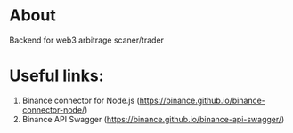 # About
Backend for web3 arbitrage scaner/trader

# Useful links: 
1) Binance connector for Node.js (https://binance.github.io/binance-connector-node/)
2) Binance API Swagger (https://binance.github.io/binance-api-swagger/)